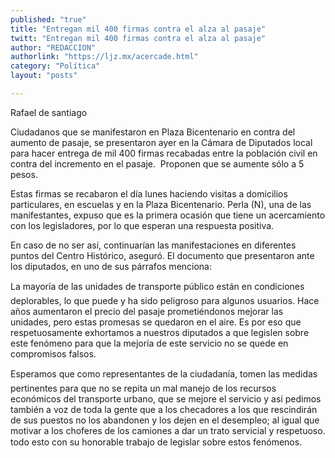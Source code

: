 ```yaml
---
published: "true"
title: "Entregan mil 400 firmas contra el alza al pasaje"
twitt: "Entregan mil 400 firmas contra el alza al pasaje"
author: "REDACCION"
authorlink: "https://ljz.mx/acercade.html"
category: "Política"
layout: "posts"

---
```



  Rafael de santiago



  Ciudadanos que se manifestaron en Plaza Bicentenario en contra del aumento de pasaje, se presentaron ayer en la Cámara de Diputados local para hacer entrega de mil 400 firmas recabadas entre la población civil en contra del incremento en el pasaje.  Proponen que se aumente sólo a 5 pesos.



  Estas firmas se recabaron el día lunes haciendo visitas a domicilios particulares, en escuelas y en la Plaza Bicentenario. Perla (N), una de las manifestantes, expuso que es la primera ocasión que tiene un acercamiento con los legisladores, por lo que esperan una respuesta positiva.



  En caso de no ser así, continuarían las manifestaciones en diferentes puntos del Centro Histórico, aseguró. El documento que presentaron ante los diputados, en uno de sus párrafos menciona:



  La mayoría de las unidades de transporte público están en condiciones deplorables, lo que puede y ha sido peligroso para algunos usuarios. Hace años aumentaron el precio del pasaje prometiéndonos mejorar las unidades, pero estas promesas se quedaron en el aire. Es por eso que respetuosamente exhortamos a nuestros diputados a que legislen sobre este fenómeno para que la mejoría de este servicio no se quede en compromisos falsos.



  Esperamos que como representantes de la ciudadanía, tomen las medidas pertinentes para que no se repita un mal manejo de los recursos económicos del transporte urbano, que se mejore el servicio y así pedimos también a voz de toda la gente que a los checadores a los que rescindirán de sus puestos no los abandonen y los dejen en el desempleo; al igual que motivar a los choferes de los camiones a dar un trato servicial y respetuoso. todo esto con su honorable trabajo de legislar sobre estos fenómenos.

